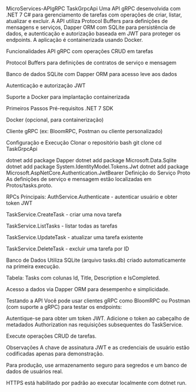MicroServices-APIgRPC
TaskGrpcApi
Uma API gRPC desenvolvida com .NET 7 C# para gerenciamento de tarefas com operações de criar, listar, atualizar e excluir. A API utiliza Protocol Buffers para definições de mensagens e serviços, Dapper ORM com SQLite para persistência de dados, e autenticação e autorização baseada em JWT para proteger os endpoints. A aplicação é containerizada usando Docker.

Funcionalidades
API gRPC com operações CRUD em tarefas

Protocol Buffers para definições de contratos de serviço e mensagem

Banco de dados SQLite com Dapper ORM para acesso leve aos dados

Autenticação e autorização JWT

Suporte a Docker para implantação containerizada

Primeiros Passos
Pré-requisitos
.NET 7 SDK

Docker (opcional, para containerização)

Cliente gRPC (ex: BloomRPC, Postman ou cliente personalizado)

Configuração e Execução
Clonar o repositório
bash
git clone <url-do-repositorio>
cd TaskGrpcApi

dotnet add package Dapper
dotnet add package Microsoft.Data.Sqlite
dotnet add package System.IdentityModel.Tokens.Jwt
dotnet add package Microsoft.AspNetCore.Authentication.JwtBearer
Definição do Serviço Proto
As definições de serviço e mensagem estão localizadas em Protos/tasks.proto.

RPCs Principais:
AuthService.Authenticate - autenticar usuário e obter token JWT

TaskService.CreateTask - criar uma nova tarefa

TaskService.ListTasks - listar todas as tarefas

TaskService.UpdateTask - atualizar uma tarefa existente

TaskService.DeleteTask - excluir uma tarefa por ID

Banco de Dados
Utiliza SQLite (arquivo tasks.db) criado automaticamente na primeira execução.

Tabela: Tasks com colunas Id, Title, Description e IsCompleted.

Acesso a dados via Dapper ORM para desempenho e simplicidade.

Testando a API
Você pode usar clientes gRPC como BloomRPC ou Postman (com suporte a gRPC) para testar os endpoints:

Autentique-se para obter um token JWT.
Adicione o token ao cabeçalho de metadados Authorization nas requisições subsequentes do TaskService.

Execute operações CRUD de tarefas.

Observações
A chave de assinatura JWT e as credenciais de usuário estão codificadas apenas para demonstração.

Para produção, use armazenamento seguro para segredos e um banco de dados de usuários real.

HTTPS está habilitado por padrão ao executar localmente com dotnet run.
